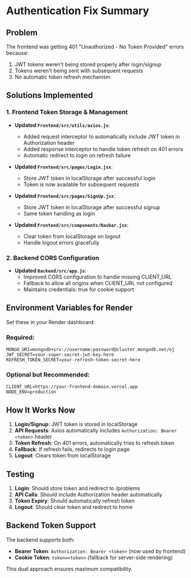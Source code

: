 # Authentication Fix Summary

## Problem
The frontend was getting 401 "Unauthorized - No Token Provided" errors because:
1. JWT tokens weren't being stored properly after login/signup
2. Tokens weren't being sent with subsequent requests
3. No automatic token refresh mechanism

## Solutions Implemented

### 1. Frontend Token Storage & Management
- **Updated `Frontend/src/utils/axios.js`**:
  - Added request interceptor to automatically include JWT token in Authorization header
  - Added response interceptor to handle token refresh on 401 errors
  - Automatic redirect to login on refresh failure

- **Updated `Frontend/src/pages/Login.jsx`**:
  - Store JWT token in localStorage after successful login
  - Token is now available for subsequent requests

- **Updated `Frontend/src/pages/SignUp.jsx`**:
  - Store JWT token in localStorage after successful signup
  - Same token handling as login

- **Updated `Frontend/src/components/Navbar.jsx`**:
  - Clear token from localStorage on logout
  - Handle logout errors gracefully

### 2. Backend CORS Configuration
- **Updated `Backend/src/app.js`**:
  - Improved CORS configuration to handle missing CLIENT_URL
  - Fallback to allow all origins when CLIENT_URL not configured
  - Maintains credentials: true for cookie support

## Environment Variables for Render

Set these in your Render dashboard:

### Required:
```
MONGO_URI=mongodb+srv://username:password@cluster.mongodb.net/oj
JWT_SECRET=your-super-secret-jwt-key-here
REFRESH_TOKEN_SECRET=your-refresh-token-secret-here
```

### Optional but Recommended:
```
CLIENT_URL=https://your-frontend-domain.vercel.app
NODE_ENV=production
```

## How It Works Now

1. **Login/Signup**: JWT token is stored in localStorage
2. **API Requests**: Axios automatically includes `Authorization: Bearer <token>` header
3. **Token Refresh**: On 401 errors, automatically tries to refresh token
4. **Fallback**: If refresh fails, redirects to login page
5. **Logout**: Clears token from localStorage

## Testing

1. **Login**: Should store token and redirect to /problems
2. **API Calls**: Should include Authorization header automatically
3. **Token Expiry**: Should automatically refresh token
4. **Logout**: Should clear token and redirect to home

## Backend Token Support

The backend supports both:
- **Bearer Token**: `Authorization: Bearer <token>` (now used by frontend)
- **Cookie Token**: `token=<token>` (fallback for server-side rendering)

This dual approach ensures maximum compatibility.
